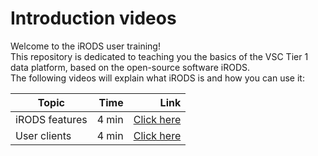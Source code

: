 # Introduction videos

Welcome to the iRODS user training!   
This repository is dedicated to teaching you the basics of the VSC Tier 1 data platform, based on the open-source software iRODS.    
The following videos will explain what iRODS is and how you can use it:


| Topic          | Time  | Link  |
| -------------  | -----:| -----:|
| iRODS features | 4 min | [Click here](https://kuleuven.mediaspace.kaltura.com/media/VSC+Tier+1+data+platformA+features/1_bm9axczz) |
| User clients   | 4 min | [Click here](https://kuleuven.mediaspace.kaltura.com/media/VSC+Tier+1+data+platformA+user+clients/1_zlmz9iu8) |







